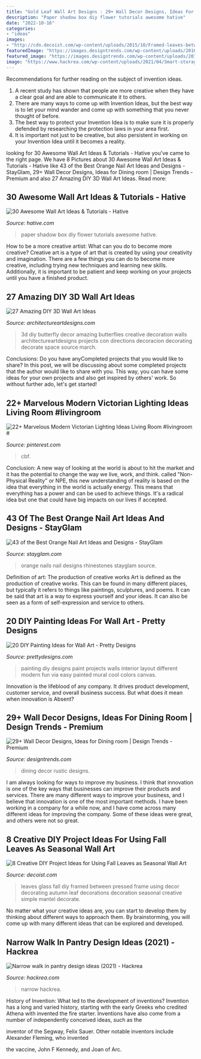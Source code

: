 ```yaml
---
title: "Gold Leaf Wall Art Designs : 29+ Wall Decor Designs, Ideas For Dining Room"
description: "Paper shadow box diy flower tutorials awesome hative"
date: "2022-10-16"
categories:
- "ideas"
images:
- "http://cdn.decoist.com/wp-content/uploads/2015/10/Framed-leaves-between-glass.jpg"
featuredImage: "https://images.designtrends.com/wp-content/uploads/2016/02/21042241/Rustic-dining-room-with-wall-decor-design.jpg"
featured_image: "https://images.designtrends.com/wp-content/uploads/2016/02/21042241/Rustic-dining-room-with-wall-decor-design.jpg"
image: "https://www.hackrea.com/wp-content/uploads/2021/04/Smart-storage-ideas-in-a-walk-in-narrow-pantry-768x1151.png"
---
```



Recommendations for further reading on the subject of invention ideas.
1. A recent study has shown that people are more creative when they have a clear goal and are able to communicate it to others.
2. There are many ways to come up with Invention Ideas, but the best way is to let your mind wander and come up with something that you never thought of before. 
3. The best way to protect your Invention Idea is to make sure it is properly defended by researching the protection laws in your area first. 
4. It is important not just to be creative, but also persistent in working on your Invention Idea until it becomes a reality.

	

		
looking for 30 Awesome Wall Art Ideas &amp; Tutorials - Hative you've came to the right page. We have 8 Pictures about 30 Awesome Wall Art Ideas &amp; Tutorials - Hative like 43 of the Best Orange Nail Art Ideas and Designs - StayGlam, 29+ Wall Decor Designs, Ideas for Dining room | Design Trends - Premium and also 27 Amazing DIY 3D Wall Art Ideas. Read more:
		
    
## 30 Awesome Wall Art Ideas &amp; Tutorials - Hative

<img loading=lazy src="https://hative.com/wp-content/uploads/2015/12/wall-art-ideas-tutorials/23-wall-art-ideas-tutorials.jpg" onerror="this.onerror=null;this.src='https://tse2.mm.bing.net/th?id=OIP.eQY2caVW3QV_0r98DTOBcQHaJ4&amp;pid=15.1';" alt="30 Awesome Wall Art Ideas &amp; Tutorials - Hative">

_Source: hative.com_

>paper shadow box diy flower tutorials awesome hative. 

	

How to be a more creative artist: What can you do to become more creative?
Creative art is a type of art that is created by using your creativity and imagination. There are a few things you can do to become more creative, including trying new techniques and learning new skills. Additionally, it is important to be patient and keep working on your projects until you have a finished product.

    
## 27 Amazing DIY 3D Wall Art Ideas

<img loading=lazy src="http://www.architectureartdesigns.com/wp-content/uploads/2013/11/1026.jpg" onerror="this.onerror=null;this.src='https://tse2.mm.bing.net/th?id=OIP.d2GlAbA5H8JNX4Ry8B2VsgHaJ3&amp;pid=15.1';" alt="27 Amazing DIY 3D Wall Art Ideas">

_Source: architectureartdesigns.com_

>3d diy butterfly decor amazing butterflies creative decoration walls architectureartdesigns projects con directions decoracion decorating decorate space source march. 

	

Conclusions: Do you have anyCompleted projects that you would like to share?
In this post, we will be discussing about some completed projects that the author would like to share with you. This way, you can have some ideas for your own projects and also get inspired by others' work. So without further ado, let's get started!

    
## 22+ Marvelous Modern Victorian Lighting Ideas Living Room #livingroom #

<img loading=lazy src="https://i.pinimg.com/736x/b3/5d/6a/b35d6a7ad2a07e4390a8c36f703519cc.jpg" onerror="this.onerror=null;this.src='https://tse2.mm.bing.net/th?id=OIP.nGnE26yMLmciHUG-iYCzhwHaLH&amp;pid=15.1';" alt="22+ Marvelous Modern Victorian Lighting Ideas Living Room #livingroom #">

_Source: pinterest.com_

>cbf. 

	

Conclusion:
A new way of looking at the world is about to hit the market and it has the potential to change the way we live, work, and think. called "Non-Physical Reality" or NPE, this new understanding of reality is based on the idea that everything in the world is actually energy. This means that everything has a power and can be used to achieve things. It's a radical idea but one that could have big impacts on our lives if accepted.

    
## 43 Of The Best Orange Nail Art Ideas And Designs - StayGlam

<img loading=lazy src="https://stayglam.com/wp-content/uploads/2019/10/Orange-Nails-with-Rhinestones.jpg" onerror="this.onerror=null;this.src='https://tse2.mm.bing.net/th?id=OIP.gSil-s5vx3XluQ0Gml2EIQHaLH&amp;pid=15.1';" alt="43 of the Best Orange Nail Art Ideas and Designs - StayGlam">

_Source: stayglam.com_

>orange nails nail designs rhinestones stayglam source. 

	

Definition of art: The production of creative works
Art is defined as the production of creative works. This can be found in many different places, but typically it refers to things like paintings, sculptures, and poems. It can be said that art is a way to express yourself and your ideas. It can also be seen as a form of self-expression and service to others.

    
## 20 DIY Painting Ideas For Wall Art - Pretty Designs

<img loading=lazy src="http://www.prettydesigns.com/wp-content/uploads/2015/09/20-diy-painting-ideas-for-wall-art4.jpg" onerror="this.onerror=null;this.src='https://tse4.mm.bing.net/th?id=OIP.9vzYsOk5cJ8JxcpWThVVJAHaOz&amp;pid=15.1';" alt="20 DIY Painting Ideas for Wall Art - Pretty Designs">

_Source: prettydesigns.com_

>painting diy designs paint projects walls interior layout different modern fun via easy painted mural cool colors canvas. 

	

Innovation is the lifeblood of any company. It drives product development, customer service, and overall business success. But what does it mean when innovation is Absent?

    
## 29+ Wall Decor Designs, Ideas For Dining Room | Design Trends - Premium

<img loading=lazy src="https://images.designtrends.com/wp-content/uploads/2016/02/21042241/Rustic-dining-room-with-wall-decor-design.jpg" onerror="this.onerror=null;this.src='https://tse1.mm.bing.net/th?id=OIP.fyUYrqSdmhEwa96EZ_BHmgHaJ4&amp;pid=15.1';" alt="29+ Wall Decor Designs, Ideas for Dining room | Design Trends - Premium">

_Source: designtrends.com_

>dining decor rustic designs. 

	

I am always looking for ways to improve my business. I think that innovation is one of the key ways that businesses can improve their products and services. There are many different ways to improve your business, and I believe that innovation is one of the most important methods. I have been working in a company for a while now, and I have come across many different ideas for improving the company. Some of these ideas were great, and others were not so great.

    
## 8 Creative DIY Project Ideas For Using Fall Leaves As Seasonal Wall Art

<img loading=lazy src="http://cdn.decoist.com/wp-content/uploads/2015/10/Framed-leaves-between-glass.jpg" onerror="this.onerror=null;this.src='https://tse2.mm.bing.net/th?id=OIP.tfPge39ZQpSrcuGtooGm_AHaJ2&amp;pid=15.1';" alt="8 Creative DIY Project Ideas for Using Fall Leaves as Seasonal Wall Art">

_Source: decoist.com_

>leaves glass fall diy framed between pressed frame using decor decorating autumn leaf decorations decoration seasonal creative simple mantel decorate. 

	

No matter what your creative ideas are, you can start to develop them by thinking about different ways to approach them. By brainstorming, you will come up with many different ideas that can be explored and developed.

    
## Narrow Walk In Pantry Design Ideas (2021) - Hackrea

<img loading=lazy src="https://www.hackrea.com/wp-content/uploads/2021/04/Smart-storage-ideas-in-a-walk-in-narrow-pantry-768x1151.png" onerror="this.onerror=null;this.src='https://tse1.mm.bing.net/th?id=OIP.fZkMwXc0jQB6AjY4G8zVsgHaLG&amp;pid=15.1';" alt="Narrow walk in pantry design ideas (2021) - Hackrea">

_Source: hackrea.com_

>narrow hackrea. 

	

History of Invention: What led to the development of inventions?
Invention has a long and varied history, starting with the early Greeks who credited Athena with invented the
fire starter. Inventions have also come from a number of independently conceived ideas, such as the

inventor of the Segway, Felix Sauer. Other notable inventors include Alexander Fleming, who invented

the vaccine, John F Kennedy, and Joan of Arc.

